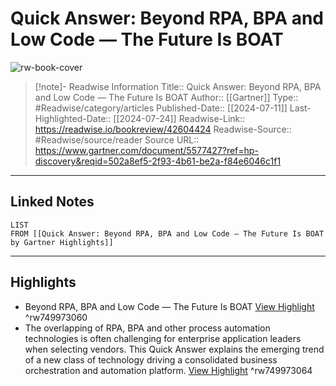 # Quick Answer: Beyond RPA, BPA and Low Code — The Future Is BOAT

![rw-book-cover](https://emtemp.gcom.cloud/ngw/globalassets/gartner-tile.jpg)
<br>
>[!note]- Readwise Information
>Title:: Quick Answer: Beyond RPA, BPA and Low Code — The Future Is BOAT
>Author:: [[Gartner]]
>Type:: #Readwise/category/articles
>Published-Date:: [[2024-07-11]]
>Last-Highlighted-Date:: [[2024-07-24]]
>Readwise-Link:: https://readwise.io/bookreview/42604424
>Readwise-Source:: #Readwise/source/reader
>Source URL:: https://www.gartner.com/document/5577427?ref=hp-discovery&reqid=502a8ef5-2f93-4b61-be2a-f84e6046c1f1
--- 

## Linked Notes
```dataview
LIST
FROM [[Quick Answer: Beyond RPA, BPA and Low Code — The Future Is BOAT by Gartner Highlights]]
```

---

## Highlights
- Beyond RPA, BPA and Low Code — The Future Is BOAT [View Highlight](https://readwise.io/open/749973060) ^rw749973060
- The overlapping of RPA, BPA and other process automation technologies is often challenging for enterprise application leaders when selecting vendors. This Quick Answer explains the emerging trend of a new class of technology driving a consolidated business orchestration and automation platform. [View Highlight](https://readwise.io/open/749973064) ^rw749973064
